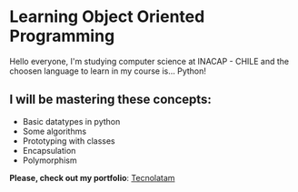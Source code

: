 # Learning Object Oriented Programming

Hello everyone, I'm studying computer science at INACAP - CHILE and the choosen language to learn in my course is... Python!

## I will be mastering these concepts:

- Basic datatypes in python
- Some algorithms
- Prototyping with classes
- Encapsulation
- Polymorphism

**Please, check out my portfolio**: [Tecnolatam](https://tecnolatam.cl/portfolio.html)
